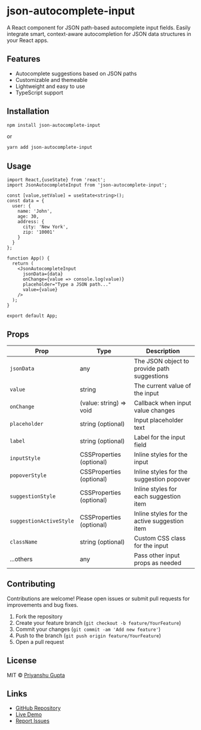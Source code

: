 # json-autocomplete-input

A React component for JSON path-based autocomplete input fields. Easily integrate smart, context-aware autocompletion for JSON data structures in your React apps.

## Features
- Autocomplete suggestions based on JSON paths
- Customizable and themeable
- Lightweight and easy to use
- TypeScript support

## Installation

```bash
npm install json-autocomplete-input
```

or

```bash
yarn add json-autocomplete-input
```

## Usage

```tsx
import React,{useState} from 'react';
import JsonAutocompleteInput from 'json-autocomplete-input';

const [value,setValue] = useState<string>();
const data = {
  user: {
    name: 'John',
    age: 30,
    address: {
      city: 'New York',
      zip: '10001'
    }
  }
};

function App() {
  return (
    <JsonAutocompleteInput
      jsonData={data}
      onChange={value => console.log(value)}
      placeholder="Type a JSON path..."
      value={value}
    />
  );
}

export default App;
```

## Props

| Prop              | Type                          | Description                                             |
|-------------------|-------------------------------|---------------------------------------------------------|
| `jsonData`        | any                           | The JSON object to provide path suggestions             |
| `value`           | string                        | The current value of the input                          |
| `onChange`        | (value: string) => void       | Callback when input value changes                       |
| `placeholder`     | string (optional)             | Input placeholder text                                  |
| `label`           | string (optional)             | Label for the input field                               |
| `inputStyle`      | CSSProperties (optional)      | Inline styles for the input                             |
| `popoverStyle`    | CSSProperties (optional)      | Inline styles for the suggestion popover                |
| `suggestionStyle` | CSSProperties (optional)      | Inline styles for each suggestion item                  |
| `suggestionActiveStyle`| CSSProperties (optional)  | Inline styles for the active suggestion item            |
| `className`       | string (optional)             | Custom CSS class for the input                          |
| ...others         | any                           | Pass other input props as needed                        |

## Contributing

Contributions are welcome! Please open issues or submit pull requests for improvements and bug fixes.

1. Fork the repository
2. Create your feature branch (`git checkout -b feature/YourFeature`)
3. Commit your changes (`git commit -am 'Add new feature'`)
4. Push to the branch (`git push origin feature/YourFeature`)
5. Open a pull request

## License

MIT © [Priyanshu Gupta](https://github.com/Priyanshu85)

## Links

- [GitHub Repository](https://github.com/Priyanshu85/json-auto-complete-input)
- [Live Demo](https://json-auto-complete-example.vercel.app/)
- [Report Issues](https://github.com/Priyanshu85/json-auto-complete-input/issues)
